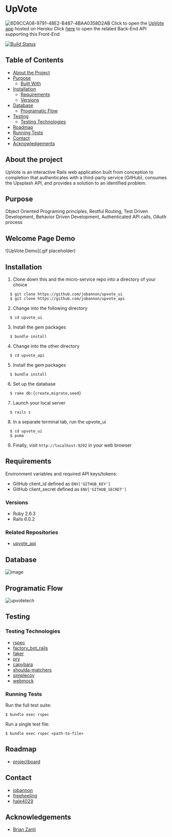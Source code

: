 # UpVote
![6D9CCA08-9791-48E2-B487-4BAA0358D2AB](https://user-images.githubusercontent.com/16090626/75720162-3a858c00-5c93-11ea-8920-fd6b938275ff.jpeg)
Click to open the [UpVote app](https://upvote-ideas-ui.herokuapp.com/) hosted on Heroku
Click [here](https://github.com/jobannon/upvote_api/) to open the related Back-End API supporting this Front-End 

[![Build Status](https://travis-ci.com/jobannon/upvote_ui.svg?branch=master)](https://travis-ci.com/jobannon/upvote_ui)

<!-- TABLE OF CONTENTS -->
## Table of Contents

* [About the Project](#about-the-project)
* [Purpose](#purpose)
  * [Built With](#built-with)
* [Installation](#installation)
  * [Requirements](#reqirements)
  * [Versions](#Versions)
* [Database](#database)
  * [Programatic Flow](#programatic-flow)
* [Testing](#testing)
  * [Testing Technologies](#testing-technologies)
* [Roadmap](#roadmap)
* [Running Tests](#running-tests)
* [Contact](#contact)
* [Acknowledgements](#acknowledgements)

## About the project
UpVote is an interactive Rails web application built from conception to completion that authenticates with a third-party service (GitHub), consumes the Upsplash API, and provides a solution to an identified problem.

## Purpose
Object Oriented Programing principles, Restful Routing, Test Driven Development, Behavior Driven Development, Authenticated API calls, OAuth process

## Welcome Page Demo

![UpVote Demo](.gif placeholder)

## Installation
1. Clone down this and the micro-service repo into a directory of your choice
```
  $ git clone https://github.com/jobannon/upvote_ui
  $ git clone https://github.com/jobannon/upvote_api
```
2. Change into the following directory
```
  $ cd upvote_ui
```
3. Install the gem packages
```
  $ bundle install
```
4. Change into the other directory
```
  $ cd upvote_api
```
5. Install the gem packages
```
  $ bundle install
```
6. Set up the database
```
  $ rake db:{create,migrate,seed}
```
7. Launch your local server
```
  $ rails s
```
8. In a separate terminal tab, run the upvote_ui
```
  $ cd upvote_ui
  $ puma
```
9. Finally, visit `http://localhost:9292` in your web browser

## Requirements
Environment variables and required API keys/tokens:
* GitHub client_id defined as `ENV['GITHUB_KEY']`
* GitHub client_secret defined as `ENV['GITHUB_SECRET']`

### Versions
- Ruby 2.6.3
- Rails 6.0.2

### Related Repositories
- [upvote_api](https://github.com/jobannon/upvote_api)

## Database 
![image](https://user-images.githubusercontent.com/16090626/75499161-6e586d00-5986-11ea-83f0-c552c29d81a7.png)

## Programatic Flow
![upvotetech](https://user-images.githubusercontent.com/16090626/75500418-1cb1e180-598a-11ea-8571-797be8c32ece.png)

## Testing

### Testing Technologies
* [rspec](https://github.com/rspec/rspec)
* [factory_bot_rails](https://github.com/rubocop-hq/rubocop)
* [faker](https://github.com/faker-ruby/faker)
* [pry](https://github.com/pry/pry)
* [capybara](https://github.com/teamcapybara/capybara)
* [shoulda-matchers](https://github.com/thoughtbot/shoulda-matchers)
* [simplecov](https://github.com/colszowka/simplecov)
* [webmock](https://github.com/bblimke/webmock)

### Running Tests
Run the full test suite:
```
$ bundle exec rspec
```

Run a single test file:
```
$ bundle exec rspec <path-to-file>
```

## Roadmap
* [projectboard](https://github.com/jobannon/upvote_ui/projects/1)

## Contact
* [jobannon](https://github.com/jobannon)
* [freeheeling](https://github.com/freeheeling)
* [hale4029](https://github.com/hale4029)
## Acknowledgements
* [Brian Zanti](https://github.com/BrianZanti)
